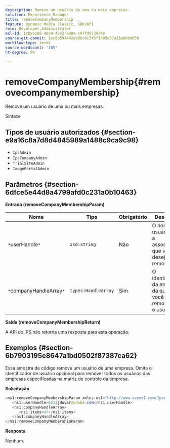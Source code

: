 ```yaml
---
description: Remove um usuário de uma ou mais empresas.
solution: Experience Manager
title: removeCompanyMembership
feature: Dynamic Media Classic, SDK/API
role: Developer,Administrator
exl-id: 1cb9a286-48a0-4542-a80a-c97fd973474e
source-git-commit: 1ec8b59f442eb96c6c3f5f1405d57a38a86bd056
workflow-type: tm+mt
source-wordcount: '105'
ht-degree: 0%

---
```


# removeCompanyMembership{#removecompanymembership}

Remove um usuário de uma ou mais empresas.

Sintaxe

## Tipos de usuário autorizados {#section-e9a16c8a7d8d4845989a1488c9ca9c98}

* `IpsAdmin`
* `IpsCompanyAdmin`
* `TrialSiteAdmin`
* `ImagePortalAdmin`

## Parâmetros {#section-6dfce5e44d8a4799afd0c231a0b10463}

**Entrada (removeCompanyMembershipParam)**

| Nome | Tipo | Obrigatório | Descrição |
|---|---|---|---|
| `*`userHandle`*` | `xsd:string` | Não | O nome do usuário com a associação que você deseja remover. |
| `*`companyHandleArray`*` | `types:HandleArray` | Sim | O identificador da empresa da qual você está removendo o usuário. |

**Saída (removeCompanyMembershipReturn)**

A API do IPS não retorna uma resposta para esta operação.

## Exemplos {#section-6b7903195e8647a1bd0502f87387ca62}

Essa amostra de código remove um usuário de uma empresa. Omita o identificador de usuário opcional para remover todos os usuários das empresas especificadas na matriz de controle da empresa.

**Solicitação**

```java
<ns1:removeCompanyMembershipParam xmlns:ns1="http://www.scene7.com/IpsApi/xsd">
   <ns1:userHandle>621|jduvar@adobe.com</ns1:userHandle>
   <ns1:companyHandleArray>
      <ns1:items>47</ns1:items>
   </ns1:companyHandleArray>
</ns1:removeCompanyMembershipParam>
```

**Resposta**

Nenhum.
